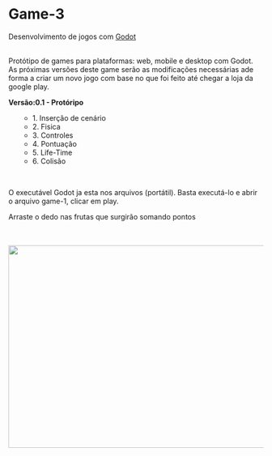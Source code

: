 # Game-3
Desenvolvimento de jogos com <a href="https://godotengine.org/">Godot</a>

<br>
Protótipo de games para plataformas: web, mobile e desktop com Godot.
As próximas versões deste game serão as modificações necessárias ade forma a criar um novo jogo com base no que foi feito até chegar a loja da google play.
<br>
<p><b>Versão:0.1 - Protóripo</b></p>
<ol>
  <ul>
    <li>1. Inserção de cenário</li>
    <li>2. Fisica</li>
    <li>3. Controles</li>
    <li>4. Pontuação</li>
    <li>5. Life-Time</li>
    <li>6. Colisão</li>
  </ul>  
</ol>
<br>
<p> O executável Godot ja esta nos arquivos (portátil). Basta executá-lo e abrir o arquivo game-1, clicar em play. </p>
<p> Arraste o dedo nas frutas que surgirão somando pontos</p>

<br><br>
<img src="https://s9.postimg.org/iacsaldwv/img.png" width="700" height="400">
